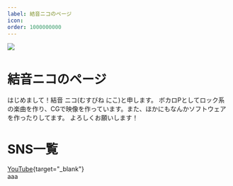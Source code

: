 ```yaml
---
label: 結音ニコのページ
icon:
order: 1000000000
---
```

![](./header.png)　
# 結音ニコのページ
はじめまして！結音 ニコ(むすびね にこ)と申します。
ボカロPとしてロック系の楽曲を作り、CGで映像を作っています。また、ほかにもなんかソフトウェアを作ったりしてます。
よろしくお願いします！

# SNS一覧


[YouTube](https://www.youtube.com/channel/UCGywLQU_PXy3H-MlzF_v_VQ){target="_blank"}<br>
aaa
<!--
[niconico](https://www.nicovideo.jp/user/97486326/){:target="_blank"}<br>
[Twitter](https://x.com/niko_musubine){:target="_blank"}<br>
-->
